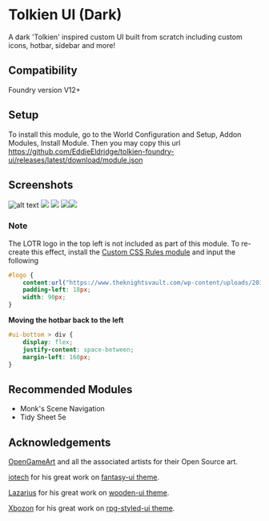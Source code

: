 # Tolkien UI (Dark)
A dark 'Tolkien' inspired custom UI built from scratch including custom icons, hotbar, sidebar and more!

## Compatibility
Foundry version V12+

## Setup
To install this module, go to the World Configuration and Setup, Addon Modules, Install Module.
Then you may copy this url https://github.com/EddieEldridge/tolkien-foundry-ui/releases/latest/download/module.json

## **Screenshots**

![alt text](https://i.imgur.com/yJFVk8U.png)
![](https://i.imgur.com/bOlxE0b.png)
![](https://cdn.discordapp.com/attachments/927588266184675378/1091134783196766278/image.png)
![](https://i.imgur.com/BwGkHUg.png)![](https://i.imgur.com/yafMWfg.png)

### **Note**
The LOTR logo in the top left is not included as part of this module. To re-create this effect, install the [Custom CSS Rules module](https://foundryvtt.com/packages/custom-css) and input the following

```css
#logo {
	content:url("https://www.theknightsvault.com/wp-content/uploads/2017/08/Lord-of-The-Rings-Logo-PNG-Transparent-Image.png");
	padding-left: 18px;
	width: 90px;
}
```

**Moving the hotbar back to the left**

```css
#ui-bottom > div {
    display: flex;
    justify-content: space-between;
    margin-left: 160px;
}
```


## Recommended Modules
- Monk's Scene Navigation
- Tidy Sheet 5e

## Acknowledgements
[OpenGameArt](https://opengameart.org/) and all the associated artists for their Open Source art.

[iotech](https://foundryvtt.com/community/iotech) for his great work on [fantasy-ui theme](https://foundryvtt.com/packages/fantasy-ui/).

[Lazarius](https://foundryvtt.com/community/lazarius) for his great work on [wooden-ui theme](https://foundryvtt.com/packages/wooden-ui/).

[Xbozon](https://foundryvtt.com/community/Xbozon) for his great work on [rpg-styled-ui theme](https://foundryvtt.com/packages/rpg-styled-ui/).

